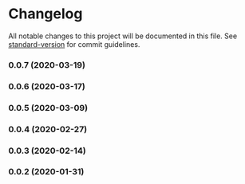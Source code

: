 # Changelog

All notable changes to this project will be documented in this file. See [standard-version](https://github.com/conventional-changelog/standard-version) for commit guidelines.

### 0.0.7 (2020-03-19)

### 0.0.6 (2020-03-17)

### 0.0.5 (2020-03-09)

### 0.0.4 (2020-02-27)

### 0.0.3 (2020-02-14)

### 0.0.2 (2020-01-31)
